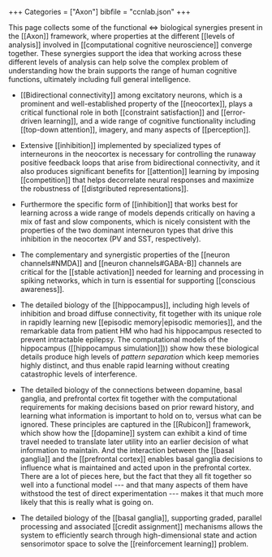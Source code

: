 +++
Categories = ["Axon"]
bibfile = "ccnlab.json"
+++

This page collects some of the functional ⇔ biological synergies present in the [[Axon]] framework, where properties at the different [[levels of analysis]] involved in [[computational cognitive neuroscience]] converge together. These synergies support the idea that working across these different levels of analysis can help solve the complex problem of understanding how the brain supports the range of human cognitive functions, ultimately including full general intelligence.

* [[Bidirectional connectivity]] among excitatory neurons, which is a prominent and well-established property of the [[neocortex]], plays a critical functional role in both [[constraint satisfaction]] and [[error-driven learning]], and a wide range of cognitive functionality including [[top-down attention]], imagery, and many aspects of [[perception]].

* Extensive [[inhibition]] implemented by specialized types of interneurons in the neocortex is necessary for controlling the runaway positive feedback loops that arise from bidirectional connectivity, and it also produces significant benefits for [[attention]] learning by imposing [[competition]] that helps decorrelate neural responses and maximize the robustness of [[distgributed representations]].

* Furthermore the specific form of [[inhibition]] that works best for learning across a wide range of models depends critically on having a mix of fast and slow components, which is nicely consistent with the properties of the two dominant interneuron types that drive this inhibition in the neocortex (PV and SST, respectively).

* The complementary and synergistic properties of the [[neuron channels#NMDA]] and [[neuron channels#GABA-B]] channels are critical for the [[stable activation]] needed for learning and processing in spiking networks, which in turn is essential for supporting [[conscious awareness]].

* The detailed biology of the [[hippocampus]], including high levels of inhibition and broad diffuse connectivity, fit together with its unique role in rapidly learning new [[episodic memory|episodic memories]], and the remarkable data from patient HM who had his hippocampus resected to prevent intractable epilepsy. The computational models of the hippocampus ([[hippocampus simulation]])) show how these biological details produce high levels of _pattern separation_ which keep memories highly distinct, and thus enable rapid learning without creating catastrophic levels of interference.

* The detailed biology of the connections between dopamine, basal ganglia, and prefrontal cortex fit together with the computational requirements for making decisions based on prior reward history, and learning what information is important to hold on to, versus what can be ignored. These principles are captured in the [[Rubicon]] framework, which show how the [[dopamine]] system can exhibit a kind of time travel needed to translate later utility into an earlier decision of what information to maintain. And the interaction between the [[basal ganglia]] and the [[prefrontal cortex]] enables basal ganglia decisions to influence what is maintained and acted upon in the prefrontal cortex. There are a lot of pieces here, but the fact that they all fit together so well into a functional model --- and that many aspects of them have withstood the test of direct experimentation --- makes it that much more likely that this is really what is going on.

* The detailed biology of the [[basal ganglia]], supporting graded, parallel processing and associated [[credit assignment]] mechanisms allows the system to efficiently search through high-dimensional state and action sensorimotor space to solve the [[reinforcement learning]] problem.
